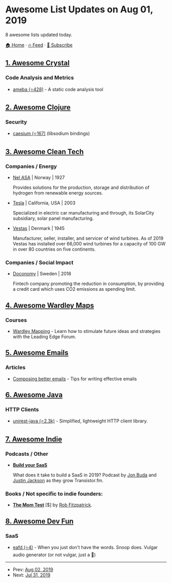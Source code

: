 # Awesome List Updates on Aug 01, 2019

8 awesome lists updated today.

[🏠 Home](/README.md) · [🔥 Feed](https://test.trackawesomelist.com/feed.xml) · [📮 Subscribe](https://trackawesomelist.us17.list-manage.com/subscribe?u=d2f0117aa829c83a63ec63c2f&id=36a103854c)



## [1. Awesome Crystal](/content/veelenga/awesome-crystal/README.md)

### Code Analysis and Metrics

*   [ameba (⭐428)](https://github.com/crystal-ameba/ameba) - A static code analysis tool

## [2. Awesome Clojure](/content/razum2um/awesome-clojure/README.md)

### Security

*   [caesium (⭐167)](https://github.com/lvh/caesium) (libsodium bindings)

## [3. Awesome Clean Tech](/content/nglgzz/awesome-clean-tech/README.md)

### Companies / Energy

*   [Nel ASA](https://nelhydrogen.com/) | Norway | 1927

    Provides solutions for the production, storage and distribution of hydrogen from renewable energy sources.
*   [Tesla](https://www.tesla.com/solarpanels) | California, USA | 2003

    Specialized in electric car manufacturing and through, its SolarCity subsidiary, solar panel manufacturing.
*   [Vestas](https://www.vestas.com/) | Denmark | 1945

    Manufacturer, seller, installer, and servicer of wind turbines. As of 2019 Vestas has installed over 66,000 wind turbines for a capacity of 100 GW in over 80 countries on five continents.

### Companies / Social Impact

*   [Doconomy](https://doconomy.com/) | Sweden | 2018

    Fintech company promoting the reduction in consumption, by providing a credit card which uses CO2 emissions as spending limit.

## [4. Awesome Wardley Maps](/content/wardley-maps-community/awesome-wardley-maps/README.md)

### Courses

*   [Wardley Mapping](https://learn.leadingedgeforum.com/p/wardley-mapping/?product_id=277424) - Learn how to stimulate future ideas and strategies with the Leading Edge Forum.

## [5. Awesome Emails](/content/jonathandion/awesome-emails/README.md)

### Articles

*   [Composing better emails](https://iridakos.com/how-to/2019/06/26/composing-better-emails.html) - Tips for writing effective emails

## [6. Awesome Java](/content/akullpp/awesome-java/README.md)

### HTTP Clients

*   [unirest-java (⭐2.3k)](https://github.com/Kong/unirest-java) - Simplified, lightweight HTTP client library.

## [7. Awesome Indie](/content/mezod/awesome-indie/README.md)

### Podcasts / Other

*   **[Build your SaaS](https://saas.transistor.fm/)**

    What does it take to build a SaaS in 2019? Podcast by [Jon Buda](https://twitter.com/jonbuda) and [Justin Jackson](https://twitter.com/mijustin) as they grow Transistor.fm.

### Books / Not specific to indie founders:

*   **[The Mom Test](http://momtestbook.com/)** \[$] by [Rob Fitzpatrick](https://robfitz.com/).

## [8. Awesome Dev Fun](/content/mislavcimpersak/awesome-dev-fun/README.md)

### SaaS

*   [eafd (⭐4)](https://github.com/doesdev/eafd) - When you just don't have the words. Snoop does. Vulgar audio generator (or not vulgar, just a 🦃)

---

- Prev: [Aug 02, 2019](/content/2019/08/02/README.md)
- Next: [Jul 31, 2019](/content/2019/07/31/README.md)